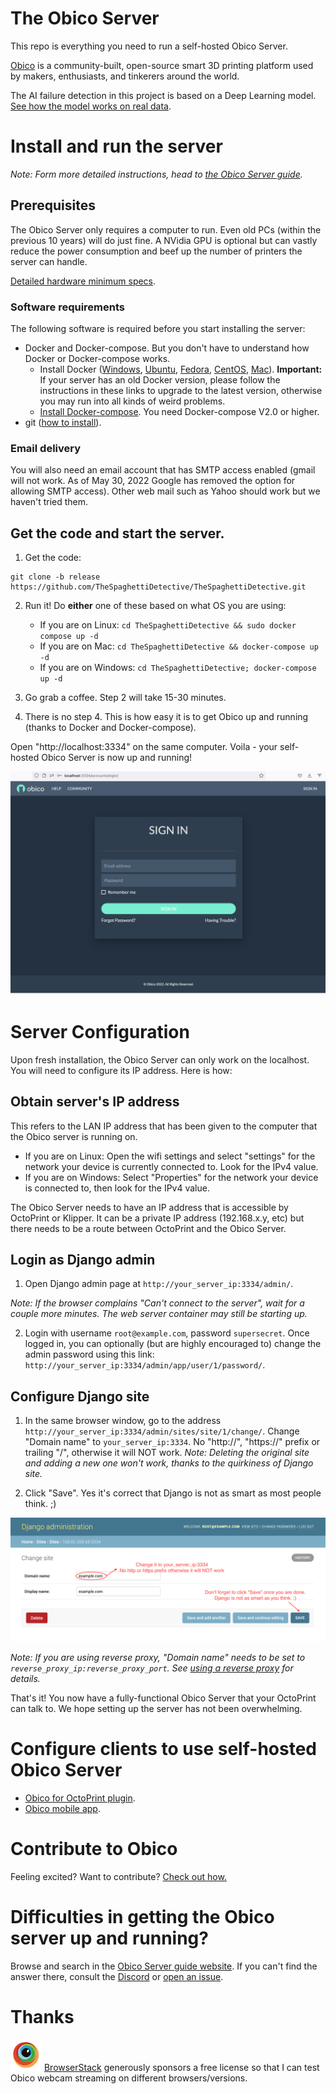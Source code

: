 # The Obico Server

This repo is everything you need to run a self-hosted Obico Server.

[Obico](https://www.obico.io) is a community-built, open-source smart 3D printing platform used by makers, enthusiasts, and tinkerers around the world.

The AI failure detection in this project is based on a Deep Learning model. [See how the model works on real data](https://app.obico.io/ent_pub/publictimelapses/).

# Install and run the server

*Note: Form more detailed instructions, head to [the Obico Server guide](https://www.obico.io/docs/server-guides/).*

## Prerequisites

The Obico Server only requires a computer to run. Even old PCs (within the previous 10 years) will do just fine. A NVidia GPU is optional but can vastly reduce the power consumption and beef up the number of printers the server can handle.

[Detailed hardware minimum specs](https://www.obico.io/docs/server-guides/hardware-requirements/).

### Software requirements

The following software is required before you start installing the server:

- Docker and Docker-compose. But you don't have to understand how Docker or Docker-compose works.
    - Install Docker ([Windows](https://docs.docker.com/docker-for-windows/install/), [Ubuntu](https://docs.docker.com/install/linux/docker-ce/ubuntu/), [Fedora](https://docs.docker.com/engine/install/fedora/), [CentOS](https://docs.docker.com/engine/install/centos/), [Mac](https://docs.docker.com/docker-for-mac/install/)). **Important:** If your server has an old Docker version, please follow the instructions in these links to upgrade to the latest version, otherwise you may run into all kinds of weird problems.
    - [Install Docker-compose](https://docs.docker.com/compose/install/). You need Docker-compose V2.0 or higher.
- git ([how to install](https://git-scm.com/downloads)).

### Email delivery

You will also need an email account that has SMTP access enabled (gmail will not work. As of May 30, 2022 Google has removed the option for allowing SMTP access). Other web mail such as Yahoo should work but we haven't tried them.

## Get the code and start the server.

1. Get the code:

```
git clone -b release https://github.com/TheSpaghettiDetective/TheSpaghettiDetective.git
```

2. Run it! Do **either** one of these based on what OS you are using:
    - If you are on Linux: `cd TheSpaghettiDetective && sudo docker compose up -d`
    - If you are on Mac: `cd TheSpaghettiDetective && docker-compose up -d`
    - If you are on Windows: `cd TheSpaghettiDetective; docker-compose up -d`

3. Go grab a coffee. Step 2 will take 15-30 minutes.

4. There is no step 4. This is how easy it is to get Obico up and running (thanks to Docker and Docker-compose).

Open "http://localhost:3334" on the same computer. Voila - your self-hosted Obico Server is now up and running!

![Login page](website/static/img/server-guides/login-page.png)

# Server Configuration

Upon fresh installation, the Obico Server can only work on the localhost. You will need to configure its IP address. Here is how:

## Obtain server's IP address

This refers to the LAN IP address that has been given to the computer that the Obico server is running on. 
- If you are on Linux: Open the wifi settings and select "settings" for the network your device is currently connected to. Look for the IPv4 value. 
- If you are on Windows: Select "Properties" for the network your device is connected to, then look for the IPv4 value.

The Obico Server needs to have an IP address that is accessible by OctoPrint or Klipper. It can be a private IP address (192.168.x.y, etc) but there needs to be a route between OctoPrint and the Obico Server.

## Login as Django admin

1. Open Django admin page at `http://your_server_ip:3334/admin/`.

*Note: If the browser complains "Can't connect to the server", wait for a couple more minutes. The web server container may still be starting up.*

2. Login with username `root@example.com`, password `supersecret`. Once logged in, you can optionally (but are highly encouraged to) change the admin password using this link: `http://your_server_ip:3334/admin/app/user/1/password/`.

## Configure Django site

1. In the same browser window, go to the address `http://your_server_ip:3334/admin/sites/site/1/change/`. Change "Domain name" to `your_server_ip:3334`. No "http://", "https://" prefix or trailing "/", otherwise it will NOT work. *Note: Deleting the original site and adding a new one won't work, thanks to the quirkiness of Django site.*

2. Click "Save". Yes it's correct that Django is not as smart as most people think. ;)

![Site configuration](website/static/img/server-guides/site_config.png)

*Note: If you are using reverse proxy, "Domain name" needs to be set to `reverse_proxy_ip:reverse_proxy_port`. See [using a reverse proxy](advanced/reverse-proxy.md) for details.*

That's it! You now have a fully-functional Obico Server that your OctoPrint can talk to. We hope setting up the server has not been overwhelming.

# Configure clients to use self-hosted Obico Server

- [Obico for OctoPrint plugin](https://www.obico.io/docs/server-guides/configure-octoprint-plugin/).
- [Obico mobile app](https://www.obico.io/docs/server-guides/configure-mobile-app).

# Contribute to Obico

Feeling excited? Want to contribute? [Check out how.](https://www.obico.io/docs/developer-guides/contribute/)

# Difficulties in getting the Obico server up and running?

Browse and search in the [Obico Server guide website](https://www.obico.io/docs/server-guides/). If you can't find the answer there, consult the [Discord](https://obico.io/discord) or [open an issue](https://github.com/TheSpaghettiDetective/obico-server/issues/new).

# Thanks
![BrowserStack](docs/img/readme/browserstack.png "BrowserStack") [BrowserStack](https://www.browserstack.com/) generously sponsors a free license so that I can test Obico webcam streaming on different browsers/versions.
